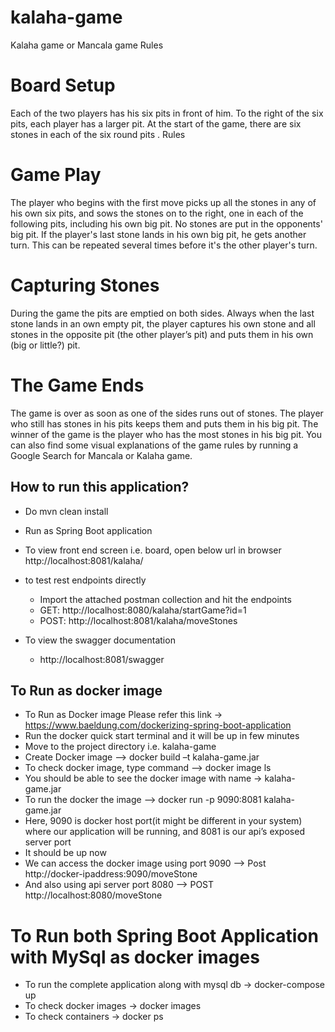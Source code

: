 # kalaha-game
Kalaha game or Mancala game Rules

# Board Setup
Each of the two players has his six pits in front of him. To the right of the six pits, each player has a larger pit. At the start of the game, there are six stones in each of the six round pits .
Rules
# Game Play
The player who begins with the first move picks up all the stones in any of his own six pits, and sows the stones on to the right, one in each of the following pits, including his own big pit. No stones are put in the opponents' big pit. If the player's last stone lands in his own big pit, he gets another turn. This can be repeated several times before it's the other player's turn.
# Capturing Stones
During the game the pits are emptied on both sides. Always when the last stone lands in an own empty pit, the player captures his own stone and all stones in the opposite pit (the other player’s pit) and puts them in his own (big or little?) pit.
# The Game Ends
The game is over as soon as one of the sides runs out of stones. The player who still has stones in his pits keeps them and puts them in his big pit. The winner of the game is the player who has the most stones in his big pit.
You can also find some visual explanations of the game rules by running a Google Search for Mancala or Kalaha game.


## How to run this application?
- Do mvn clean install
- Run as Spring Boot application

- To view front end screen i.e. board, open below url in browser
http://localhost:8081/kalaha/
- to test rest endpoints directly
  - Import the attached postman collection and hit the endpoints
  - GET: http://localhost:8080/kalaha/startGame?id=1
  - POST: http://localhost:8081/kalaha/moveStones
- To view the swagger documentation
  - http://localhost:8081/swagger

## To Run as docker image
- To Run as Docker image Please refer this link -> https://www.baeldung.com/dockerizing-spring-boot-application
- Run the docker quick start terminal and it will be up in few minutes
- Move to the project directory i.e. kalaha-game
- Create Docker image --> docker build –t kalaha-game.jar
- To check docker image, type command --> docker image ls
- You should be able to see the docker image with name -> kalaha-game.jar
- To run the docker the image --> docker run -p 9090:8081 kalaha-game.jar
- Here, 9090 is docker host port(it might be different in your system) where our application will be running, and 8081 is our api’s exposed server port
- It should be up now
- We can access the docker image using port 9090 --> Post http://docker-ipaddress:9090/moveStone
- And also using api server port 8080 --> POST http://localhost:8080/moveStone

# To Run both Spring Boot Application with MySql as docker images

- To run the complete application along with mysql db -> docker-compose up
- To check docker images -> docker images
- To check containers -> docker ps
